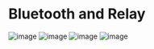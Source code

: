 # Bluetooth and Relay

![image](https://github.com/EloiStree/HelloRC/assets/20149493/fd0466b5-14a8-4c06-8714-95de8d6b39fe)
![image](https://github.com/EloiStree/HelloRC/assets/20149493/05c794a2-ddc1-4b9f-8898-bff34d6c2f81)
![image](https://github.com/EloiStree/HelloRC/assets/20149493/f632f895-8789-4a13-b497-19ff7e0be919)
![image](https://github.com/EloiStree/HelloRC/assets/20149493/306fbd3f-6d14-407b-8dbf-11ca10c34850)
